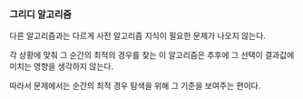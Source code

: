 ### 그리디 알고리즘

다른 알고리즘과는 다르게 사전 알고리즘 지식이 필요한 문제가 나오지 않는다. 

각 상황에 맞춰 그 순간의 최적의 경우를 찾는 이 알고리즘은 추후에 그 선택이 결과값에 미치는 영향을 생각하지 않는다.

따라서 문제에서는 순간의 최적 경우 탐색을 위해 그 기준을 보여주는 편이다. 

